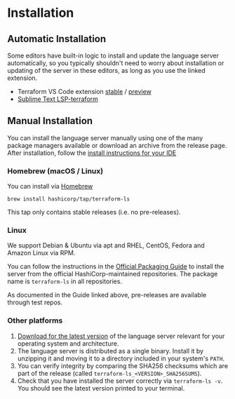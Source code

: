 # Installation

## Automatic Installation

Some editors have built-in logic to install and update the language server automatically, so you typically shouldn't need to worry about installation or updating of the server in these editors, as long as you use the linked extension.

 - Terraform VS Code extension [stable](https://marketplace.visualstudio.com/items?itemName=HashiCorp.terraform) / [preview](https://marketplace.visualstudio.com/items?itemName=HashiCorp.terraform-preview)
 - [Sublime Text LSP-terraform](https://packagecontrol.io/packages/LSP-terraform)

## Manual Installation

You can install the language server manually using one of the many package managers available or download an archive from the release page. After installation, follow the [install instructions for your IDE](./docs/USAGE.md)

### Homebrew (macOS / Linux)

You can install via [Homebrew](https://brew.sh)

```
brew install hashicorp/tap/terraform-ls
```

This tap only contains stable releases (i.e. no pre-releases).

### Linux

We support Debian & Ubuntu via apt and RHEL, CentOS, Fedora and Amazon Linux via RPM.

You can follow the instructions in the [Official Packaging Guide](https://www.hashicorp.com/official-packaging-guide) to install the server from the official HashiCorp-maintained repositories. The package name is `terraform-ls` in all repositories.

As documented in the Guide linked above, pre-releases are available through test repos.

### Other platforms

1. [Download for the latest version](https://releases.hashicorp.com/terraform-ls/)
  of the language server relevant for your operating system and architecture.
2. The language server is distributed as a single binary.
  Install it by unzipping it and moving it to a directory
  included in your system's `PATH`.
3. You can verify integrity by comparing the SHA256 checksums
  which are part of the release (called `terraform-ls_<VERSION>_SHA256SUMS`).
4. Check that you have installed the server correctly via `terraform-ls -v`.
  You should see the latest version printed to your terminal.
